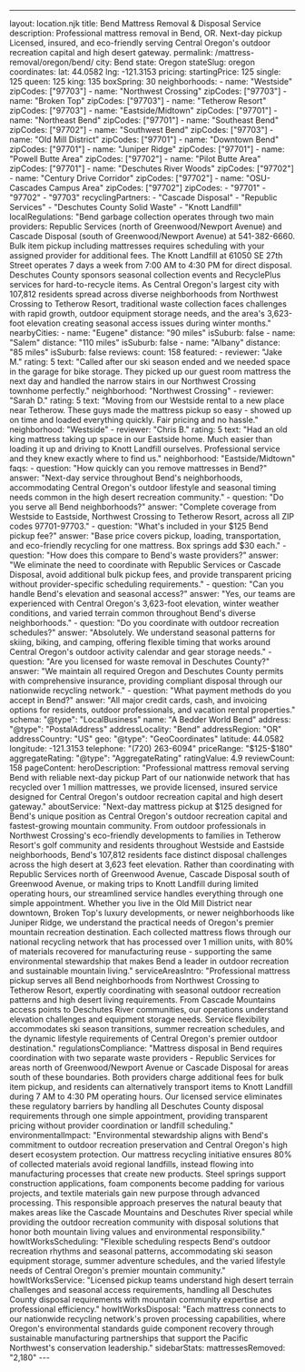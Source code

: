 ---
layout: location.njk
title: Bend Mattress Removal & Disposal Service
description: Professional mattress removal in Bend, OR. Next-day pickup Licensed, insured, and eco-friendly serving Central Oregon's outdoor recreation capital and high desert gateway.
permalink: /mattress-removal/oregon/bend/
city: Bend state: Oregon stateSlug: oregon coordinates: lat: 44.0582 lng: -121.3153 pricing: startingPrice: 125 single: 125 queen: 125 king: 135 boxSpring: 30 neighborhoods: - name: "Westside" zipCodes: ["97703"] - name: "Northwest Crossing" zipCodes: ["97703"] - name: "Broken Top" zipCodes: ["97703"] - name: "Tetherow Resort" zipCodes: ["97703"] - name: "Eastside/Midtown" zipCodes: ["97701"] - name: "Northeast Bend" zipCodes: ["97701"] - name: "Southeast Bend" zipCodes: ["97702"] - name: "Southwest Bend" zipCodes: ["97703"] - name: "Old Mill District" zipCodes: ["97701"] - name: "Downtown Bend" zipCodes: ["97701"] - name: "Juniper Ridge" zipCodes: ["97701"] - name: "Powell Butte Area" zipCodes: ["97702"] - name: "Pilot Butte Area" zipCodes: ["97701"] - name: "Deschutes River Woods" zipCodes: ["97702"] - name: "Century Drive Corridor" zipCodes: ["97702"] - name: "OSU-Cascades Campus Area" zipCodes: ["97702"] zipCodes: - "97701" - "97702" - "97703" recyclingPartners: - "Cascade Disposal" - "Republic Services" - "Deschutes County Solid Waste" - "Knott Landfill" localRegulations: "Bend garbage collection operates through two main providers: Republic Services (north of Greenwood/Newport Avenue) and Cascade Disposal (south of Greenwood/Newport Avenue) at 541-382-6660. Bulk item pickup including mattresses requires scheduling with your assigned provider for additional fees. The Knott Landfill at 61050 SE 27th Street operates 7 days a week from 7:00 AM to 4:30 PM for direct disposal. Deschutes County sponsors seasonal collection events and RecyclePlus services for hard-to-recycle items. As Central Oregon's largest city with 107,812 residents spread across diverse neighborhoods from Northwest Crossing to Tetherow Resort, traditional waste collection faces challenges with rapid growth, outdoor equipment storage needs, and the area's 3,623-foot elevation creating seasonal access issues during winter months." nearbyCities: - name: "Eugene" distance: "90 miles" isSuburb: false - name: "Salem" distance: "110 miles" isSuburb: false - name: "Albany" distance: "85 miles" isSuburb: false reviews: count: 158 featured: - reviewer: "Jake M." rating: 5 text: "Called after our ski season ended and we needed space in the garage for bike storage. They picked up our guest room mattress the next day and handled the narrow stairs in our Northwest Crossing townhome perfectly." neighborhood: "Northwest Crossing" - reviewer: "Sarah D." rating: 5 text: "Moving from our Westside rental to a new place near Tetherow. These guys made the mattress pickup so easy - showed up on time and loaded everything quickly. Fair pricing and no hassle." neighborhood: "Westside" - reviewer: "Chris B." rating: 5 text: "Had an old king mattress taking up space in our Eastside home. Much easier than loading it up and driving to Knott Landfill ourselves. Professional service and they knew exactly where to find us." neighborhood: "Eastside/Midtown" faqs: - question: "How quickly can you remove mattresses in Bend?" answer: "Next-day service throughout Bend's neighborhoods, accommodating Central Oregon's outdoor lifestyle and seasonal timing needs common in the high desert recreation community." - question: "Do you serve all Bend neighborhoods?" answer: "Complete coverage from Westside to Eastside, Northwest Crossing to Tetherow Resort, across all ZIP codes 97701-97703." - question: "What's included in your $125 Bend pickup fee?" answer: "Base price covers pickup, loading, transportation, and eco-friendly recycling for one mattress. Box springs add $30 each." - question: "How does this compare to Bend's waste providers?" answer: "We eliminate the need to coordinate with Republic Services or Cascade Disposal, avoid additional bulk pickup fees, and provide transparent pricing without provider-specific scheduling requirements." - question: "Can you handle Bend's elevation and seasonal access?" answer: "Yes, our teams are experienced with Central Oregon's 3,623-foot elevation, winter weather conditions, and varied terrain common throughout Bend's diverse neighborhoods." - question: "Do you coordinate with outdoor recreation schedules?" answer: "Absolutely. We understand seasonal patterns for skiing, biking, and camping, offering flexible timing that works around Central Oregon's outdoor activity calendar and gear storage needs." - question: "Are you licensed for waste removal in Deschutes County?" answer: "We maintain all required Oregon and Deschutes County permits with comprehensive insurance, providing compliant disposal through our nationwide recycling network." - question: "What payment methods do you accept in Bend?" answer: "All major credit cards, cash, and invoicing options for residents, outdoor professionals, and vacation rental properties." schema: "@type": "LocalBusiness" name: "A Bedder World Bend" address: "@type": "PostalAddress" addressLocality: "Bend" addressRegion: "OR" addressCountry: "US" geo: "@type": "GeoCoordinates" latitude: 44.0582 longitude: -121.3153 telephone: "(720) 263-6094" priceRange: "$125-$180" aggregateRating: "@type": "AggregateRating" ratingValue: 4.9 reviewCount: 158 pageContent: heroDescription: "Professional mattress removal serving Bend with reliable next-day pickup Part of our nationwide network that has recycled over 1 million mattresses, we provide licensed, insured service designed for Central Oregon's outdoor recreation capital and high desert gateway." aboutService: "Next-day mattress pickup at $125 designed for Bend's unique position as Central Oregon's outdoor recreation capital and fastest-growing mountain community. From outdoor professionals in Northwest Crossing's eco-friendly developments to families in Tetherow Resort's golf community and residents throughout Westside and Eastside neighborhoods, Bend's 107,812 residents face distinct disposal challenges across the high desert at 3,623 feet elevation. Rather than coordinating with Republic Services north of Greenwood Avenue, Cascade Disposal south of Greenwood Avenue, or making trips to Knott Landfill during limited operating hours, our streamlined service handles everything through one simple appointment. Whether you live in the Old Mill District near downtown, Broken Top's luxury developments, or newer neighborhoods like Juniper Ridge, we understand the practical needs of Oregon's premier mountain recreation destination. Each collected mattress flows through our national recycling network that has processed over 1 million units, with 80% of materials recovered for manufacturing reuse - supporting the same environmental stewardship that makes Bend a leader in outdoor recreation and sustainable mountain living." serviceAreasIntro: "Professional mattress pickup serves all Bend neighborhoods from Northwest Crossing to Tetherow Resort, expertly coordinating with seasonal outdoor recreation patterns and high desert living requirements. From Cascade Mountains access points to Deschutes River communities, our operations understand elevation challenges and equipment storage needs. Service flexibility accommodates ski season transitions, summer recreation schedules, and the dynamic lifestyle requirements of Central Oregon's premier outdoor destination." regulationsCompliance: "Mattress disposal in Bend requires coordination with two separate waste providers - Republic Services for areas north of Greenwood/Newport Avenue or Cascade Disposal for areas south of these boundaries. Both providers charge additional fees for bulk item pickup, and residents can alternatively transport items to Knott Landfill during 7 AM to 4:30 PM operating hours. Our licensed service eliminates these regulatory barriers by handling all Deschutes County disposal requirements through one simple appointment, providing transparent pricing without provider coordination or landfill scheduling." environmentalImpact: "Environmental stewardship aligns with Bend's commitment to outdoor recreation preservation and Central Oregon's high desert ecosystem protection. Our mattress recycling initiative ensures 80% of collected materials avoid regional landfills, instead flowing into manufacturing processes that create new products. Steel springs support construction applications, foam components become padding for various projects, and textile materials gain new purpose through advanced processing. This responsible approach preserves the natural beauty that makes areas like the Cascade Mountains and Deschutes River special while providing the outdoor recreation community with disposal solutions that honor both mountain living values and environmental responsibility." howItWorksScheduling: "Flexible scheduling respects Bend's outdoor recreation rhythms and seasonal patterns, accommodating ski season equipment storage, summer adventure schedules, and the varied lifestyle needs of Central Oregon's premier mountain community." howItWorksService: "Licensed pickup teams understand high desert terrain challenges and seasonal access requirements, handling all Deschutes County disposal requirements with mountain community expertise and professional efficiency." howItWorksDisposal: "Each mattress connects to our nationwide recycling network's proven processing capabilities, where Oregon's environmental standards guide component recovery through sustainable manufacturing partnerships that support the Pacific Northwest's conservation leadership." sidebarStats: mattressesRemoved: "2,180" ---